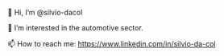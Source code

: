 👋 Hi, I’m @silvio-dacol

👀 I’m interested in the automotive sector.

📫 How to reach me: https://www.linkedin.com/in/silvio-da-col
